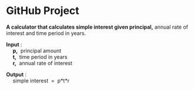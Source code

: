# GitHub Project

**A calculator that calculates simple interest given principal,** annual rate of interest and time period in years.

**Input** : <br/>
&emsp; **p,** &nbsp;principal amount <br/>
&emsp; **t,** &nbsp;time period in years <br/>
&emsp; **r,** &nbsp;annual rate of interest <br/>

**Output** : <br/>
&emsp; simple interest &nbsp;=&nbsp; p\*t\*r
